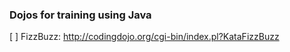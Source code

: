 ### Dojos for training using Java

[ ] FizzBuzz: http://codingdojo.org/cgi-bin/index.pl?KataFizzBuzz